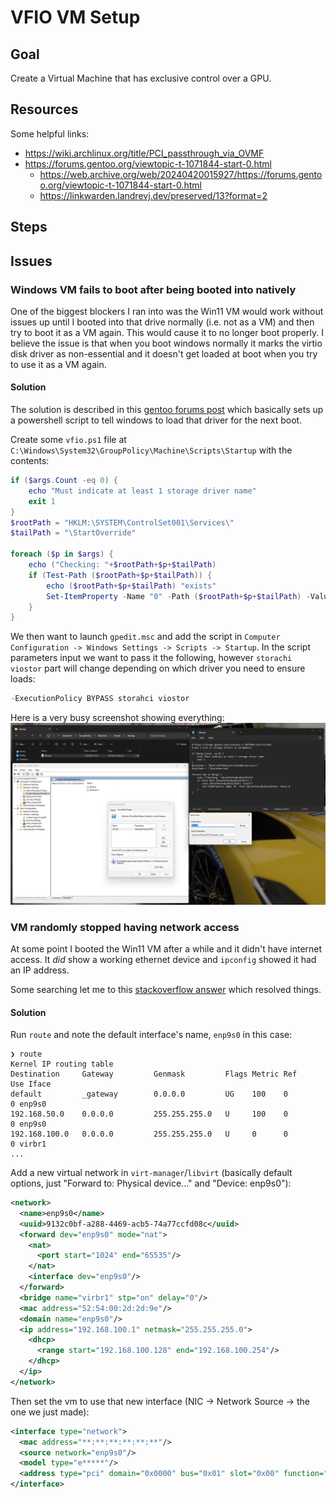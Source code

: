 # VFIO VM Setup

## Goal
Create a Virtual Machine that has exclusive control over a GPU.

## Resources
Some helpful links:
- https://wiki.archlinux.org/title/PCI_passthrough_via_OVMF
- https://forums.gentoo.org/viewtopic-t-1071844-start-0.html
  - https://web.archive.org/web/20240420015927/https://forums.gentoo.org/viewtopic-t-1071844-start-0.html
  - https://linkwarden.landrevj.dev/preserved/13?format=2

## Steps

## Issues

### Windows VM fails to boot after being booted into natively
One of the biggest blockers I ran into was the Win11 VM would work without issues up until I booted into that drive normally (i.e. not as a VM) and then try to boot it as a VM again. This would cause it to no longer boot properly. I believe the issue is that when you boot windows normally it marks the virtio disk driver as non-essential and it doesn't get loaded at boot when you try to use it as a VM again.

#### Solution
The solution is described in this [gentoo forums post](https://forums.gentoo.org/viewtopic-t-1071844-start-0.html) which basically sets up a powershell script to tell windows to load that driver for the next boot.

Create some `vfio.ps1` file at `C:\Windows\System32\GroupPolicy\Machine\Scripts\Startup` with the contents:
```ps1
if ($args.Count -eq 0) {
    echo "Must indicate at least 1 storage driver name"
    exit 1
}
$rootPath = "HKLM:\SYSTEM\ControlSet001\Services\"
$tailPath = "\StartOverride"

foreach ($p in $args) {
    echo ("Checking: "+$rootPath+$p+$tailPath)
    if (Test-Path ($rootPath+$p+$tailPath)) {
        echo ($rootPath+$p+$tailPath) "exists"
        Set-ItemProperty -Name "0" -Path ($rootPath+$p+$tailPath) -Value 0
    }
}
```
We then want to launch `gpedit.msc` and add the script in `Computer Configuration -> Windows Settings -> Scripts -> Startup`. In the script parameters input we want to pass it the following, however `storachi viostor` part will change depending on which driver you need to ensure loads:
```ps1
-ExecutionPolicy BYPASS storahci viostor
```
Here is a very busy screenshot showing everything:
![Windows configuration](./.screenshots/windows.png)
### VM randomly stopped having network access
At some point I booted the Win11 VM after a while and it didn't have internet access. It *did* show a
working ethernet device and `ipconfig` showed it had an IP address.

Some searching let me to this [stackoverflow answer](https://superuser.com/a/1725346) which resolved things.

#### Solution
Run `route` and note the default interface's name, `enp9s0` in this case:
```shell
❯ route
Kernel IP routing table
Destination     Gateway         Genmask         Flags Metric Ref    Use Iface
default         _gateway        0.0.0.0         UG    100    0        0 enp9s0
192.168.50.0    0.0.0.0         255.255.255.0   U     100    0        0 enp9s0
192.168.100.0   0.0.0.0         255.255.255.0   U     0      0        0 virbr1
...
```

Add a new virtual network in `virt-manager`/`libvirt` (basically default options, just "Forward to: Physical device..." and "Device: enp9s0"):
```xml
<network>
  <name>enp9s0</name>
  <uuid>9132c0bf-a288-4469-acb5-74a77ccfd08c</uuid>
  <forward dev="enp9s0" mode="nat">
    <nat>
      <port start="1024" end="65535"/>
    </nat>
    <interface dev="enp9s0"/>
  </forward>
  <bridge name="virbr1" stp="on" delay="0"/>
  <mac address="52:54:00:2d:2d:9e"/>
  <domain name="enp9s0"/>
  <ip address="192.168.100.1" netmask="255.255.255.0">
    <dhcp>
      <range start="192.168.100.128" end="192.168.100.254"/>
    </dhcp>
  </ip>
</network>
```
Then set the vm to use that new interface (NIC -> Network Source -> the one we just made):
```xml
<interface type="network">
  <mac address="**:**:**:**:**:**"/>
  <source network="enp9s0"/>
  <model type="e*****"/>
  <address type="pci" domain="0x0000" bus="0x01" slot="0x00" function="0x0"/>
</interface>
```